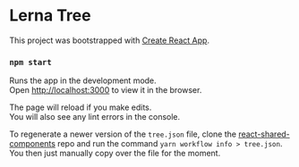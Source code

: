 # Lerna Tree

This project was bootstrapped with [Create React App](https://github.com/facebook/create-react-app).

### `npm start`

Runs the app in the development mode.<br>
Open [http://localhost:3000](http://localhost:3000) to view it in the browser.

The page will reload if you make edits.<br>
You will also see any lint errors in the console.

To regenerate a newer version of the `tree.json` file, clone the [react-shared-components](https://github.com/mergermarket/react-shared-components) repo and run the command
`yarn workflow info > tree.json`. You then just manually copy over the file for the moment.
